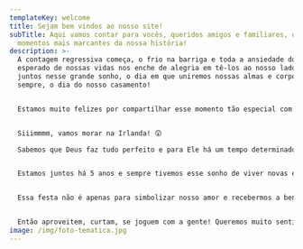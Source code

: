 ```yaml
---
templateKey: welcome
title: Sejam bem vindos ao nosso site!
subTitle: Aqui vamos contar para vocês, queridos amigos e familiares, os
  momentos mais marcantes da nossa história!
description: >-
  A contagem regressiva começa, o frio na barriga e toda a ansiedade do dia mais
  esperado de nossas vidas nos enche de alegria em tê-los ao nosso lado. Vamos
  juntos nesse grande sonho, o dia em que uniremos nossas almas e corpos para
  sempre, o dia do nosso casamento!


  Estamos muito felizes por compartilhar esse momento tão especial com quem amamos. Este dia representa o início de uma nova jornada e a concretização de um sonho: seguir juntos uma nova vida em outro país! 👫🏻✈️


  Siiimmmm, vamos morar na Irlanda! 😲 

  Sabemos que Deus faz tudo perfeito e para Ele há um tempo determinado para todas as coisas. Por isso, somos gratos por todos os acontecimentos em nossas vidas, por tudo que construímos aqui no Brasil, mas decidimos juntos seguir novos rumos e se aventurar em um novo lugar.


  Estamos juntos há 5 anos e sempre tivemos esse sonho de viver novas experiências, de conhecer novas culturas, lugares, pessoas e de quem sabe conhecer o mundo. Sentimos que esse momento chegou e estamos prontos para viver essas novas experiências.


  Essa festa não é apenas para simbolizar nosso amor e recebermos a benção do padre, também vale como uma despedida! Afinal, exatos 1 mês depois, estaremos embarcando para Dublin! 🧳✈️


  Então aproveitem, curtam, se joguem com a gente! Queremos muito sentir esse carinho de todos vocês que fazem parte da nossa história!
image: /img/foto-tematica.jpg
---
```

